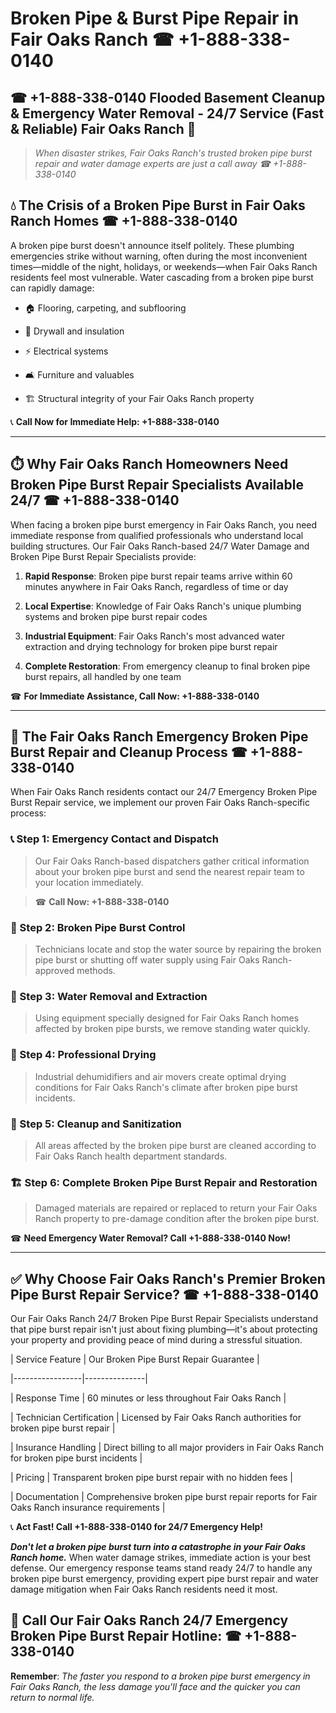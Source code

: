 # Broken Pipe & Burst Pipe Repair in Fair Oaks Ranch ☎ +1-888-338-0140  
## ☎ +1-888-338-0140 Flooded Basement Cleanup & Emergency Water Removal - 24/7 Service (Fast & Reliable) Fair Oaks Ranch 🚨  

> *When disaster strikes, Fair Oaks Ranch's trusted broken pipe burst repair and water damage experts are just a call away ☎ +1-888-338-0140*  

## 💧 The Crisis of a Broken Pipe Burst in Fair Oaks Ranch Homes ☎ +1-888-338-0140  

A broken pipe burst doesn't announce itself politely. These plumbing emergencies strike without warning, often during the most inconvenient times—middle of the night, holidays, or weekends—when Fair Oaks Ranch residents feel most vulnerable. Water cascading from a broken pipe burst can rapidly damage:  

* 🏠 Flooring, carpeting, and subflooring  
* 🧱 Drywall and insulation  
* ⚡ Electrical systems  
* 🛋️ Furniture and valuables  
* 🏗️ Structural integrity of your Fair Oaks Ranch property  

📞 **Call Now for Immediate Help: +1-888-338-0140**  

---  

## ⏱️ Why Fair Oaks Ranch Homeowners Need Broken Pipe Burst Repair Specialists Available 24/7 ☎ +1-888-338-0140  

When facing a broken pipe burst emergency in Fair Oaks Ranch, you need immediate response from qualified professionals who understand local building structures. Our Fair Oaks Ranch-based 24/7 Water Damage and Broken Pipe Burst Repair Specialists provide:  

1. **Rapid Response**: Broken pipe burst repair teams arrive within 60 minutes anywhere in Fair Oaks Ranch, regardless of time or day  
2. **Local Expertise**: Knowledge of Fair Oaks Ranch's unique plumbing systems and broken pipe burst repair codes  
3. **Industrial Equipment**: Fair Oaks Ranch's most advanced water extraction and drying technology for broken pipe burst repair  
4. **Complete Restoration**: From emergency cleanup to final broken pipe burst repairs, all handled by one team  

☎ **For Immediate Assistance, Call Now: +1-888-338-0140**  

---  

## 🔧 The Fair Oaks Ranch Emergency Broken Pipe Burst Repair and Cleanup Process ☎ +1-888-338-0140  

When Fair Oaks Ranch residents contact our 24/7 Emergency Broken Pipe Burst Repair service, we implement our proven Fair Oaks Ranch-specific process:  

### 📞 Step 1: Emergency Contact and Dispatch  
> Our Fair Oaks Ranch-based dispatchers gather critical information about your broken pipe burst and send the nearest repair team to your location immediately.  
> ☎ **Call Now: +1-888-338-0140**  

### 🚿 Step 2: Broken Pipe Burst Control  
> Technicians locate and stop the water source by repairing the broken pipe burst or shutting off water supply using Fair Oaks Ranch-approved methods.  

### 🌊 Step 3: Water Removal and Extraction  
> Using equipment specially designed for Fair Oaks Ranch homes affected by broken pipe bursts, we remove standing water quickly.  

### 💨 Step 4: Professional Drying  
> Industrial dehumidifiers and air movers create optimal drying conditions for Fair Oaks Ranch's climate after broken pipe burst incidents.  

### 🧼 Step 5: Cleanup and Sanitization  
> All areas affected by the broken pipe burst are cleaned according to Fair Oaks Ranch health department standards.  

### 🏗️ Step 6: Complete Broken Pipe Burst Repair and Restoration  
> Damaged materials are repaired or replaced to return your Fair Oaks Ranch property to pre-damage condition after the broken pipe burst.  

☎ **Need Emergency Water Removal? Call +1-888-338-0140 Now!**  

---  

## ✅ Why Choose Fair Oaks Ranch's Premier Broken Pipe Burst Repair Service? ☎ +1-888-338-0140  

Our Fair Oaks Ranch 24/7 Broken Pipe Burst Repair Specialists understand that pipe burst repair isn't just about fixing plumbing—it's about protecting your property and providing peace of mind during a stressful situation.  

| Service Feature | Our Broken Pipe Burst Repair Guarantee |  
|-----------------|---------------|  
| Response Time | 60 minutes or less throughout Fair Oaks Ranch |  
| Technician Certification | Licensed by Fair Oaks Ranch authorities for broken pipe burst repair |  
| Insurance Handling | Direct billing to all major providers in Fair Oaks Ranch for broken pipe burst incidents |  
| Pricing | Transparent broken pipe burst repair with no hidden fees |  
| Documentation | Comprehensive broken pipe burst repair reports for Fair Oaks Ranch insurance requirements |  

📞 **Act Fast! Call +1-888-338-0140 for 24/7 Emergency Help!**  

***Don't let a broken pipe burst turn into a catastrophe in your Fair Oaks Ranch home.*** When water damage strikes, immediate action is your best defense. Our emergency response teams stand ready 24/7 to handle any broken pipe burst emergency, providing expert pipe burst repair and water damage mitigation when Fair Oaks Ranch residents need it most.  

## 📱 Call Our Fair Oaks Ranch 24/7 Emergency Broken Pipe Burst Repair Hotline: ☎ +1-888-338-0140  

**Remember**: *The faster you respond to a broken pipe burst emergency in Fair Oaks Ranch, the less damage you'll face and the quicker you can return to normal life.*